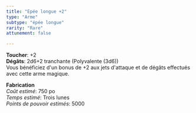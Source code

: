 ```yaml
---
title: "Epée longue +2"
type: "Arme"
subtype: "épée longue"
rarity: "Rare"
attunement: false

---
```

**Toucher**: +2  
**Dégâts**: 2d6+2 tranchante (Polyvalente (3d6))  
Vous bénéficiez d'un bonus de +2 aux jets d'attaque et de dégâts effectués avec cette arme magique.  

**Fabrication**  
*Coût estimé*: 750 po    
*Temps estimé*: Trois lunes  
*Points de pouvoir estimés*: 5000      
